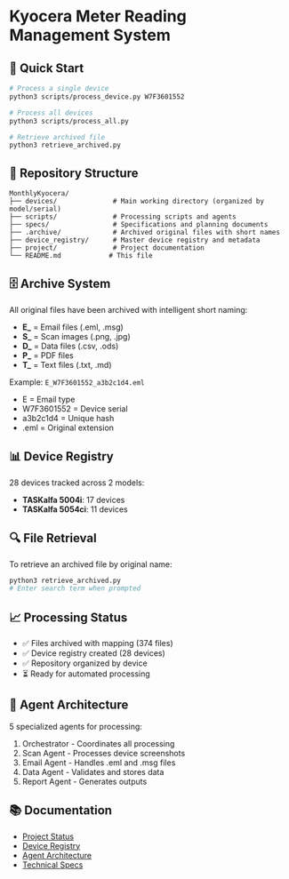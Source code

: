# Kyocera Meter Reading Management System

## 🚀 Quick Start

```bash
# Process a single device
python3 scripts/process_device.py W7F3601552

# Process all devices
python3 scripts/process_all.py

# Retrieve archived file
python3 retrieve_archived.py
```

## 📁 Repository Structure

```
MonthlyKyocera/
├── devices/              # Main working directory (organized by model/serial)
├── scripts/              # Processing scripts and agents
├── specs/                # Specifications and planning documents
├── .archive/             # Archived original files with short names
├── device_registry/      # Master device registry and metadata
├── project/              # Project documentation
└── README.md            # This file
```

## 🗄️ Archive System

All original files have been archived with intelligent short naming:
- **E_** = Email files (.eml, .msg)
- **S_** = Scan images (.png, .jpg)
- **D_** = Data files (.csv, .ods)
- **P_** = PDF files
- **T_** = Text files (.txt, .md)

Example: `E_W7F3601552_a3b2c1d4.eml`
- E = Email type
- W7F3601552 = Device serial
- a3b2c1d4 = Unique hash
- .eml = Original extension

## 📊 Device Registry

28 devices tracked across 2 models:
- **TASKalfa 5004i**: 17 devices
- **TASKalfa 5054ci**: 11 devices

## 🔍 File Retrieval

To retrieve an archived file by original name:
```bash
python3 retrieve_archived.py
# Enter search term when prompted
```

## 📈 Processing Status
- ✅ Files archived with mapping (374 files)
- ✅ Device registry created (28 devices)
- ✅ Repository organized by device
- ⏳ Ready for automated processing

## 🤖 Agent Architecture
5 specialized agents for processing:
1. Orchestrator - Coordinates all processing
2. Scan Agent - Processes device screenshots  
3. Email Agent - Handles .eml and .msg files
4. Data Agent - Validates and stores data
5. Report Agent - Generates outputs

## 📚 Documentation
- [Project Status](project/PROJECT_STATUS.md)
- [Device Registry](device_registry/DEVICE_REGISTRY.md)
- [Agent Architecture](project/AGENT_ARCHITECTURE.md)
- [Technical Specs](specs/)